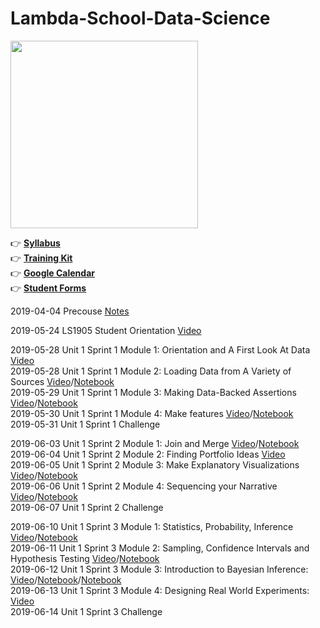 # Lambda-School-Data-Science

<img width=300 src="https://github.com/Nov05/Lambda-School-Data-Science/blob/master/pictures/lambda-school-vector-logo.jpg">  

:point_right: **[Syllabus](https://learn.lambdaschool.com/syllabus/ds)**  
:point_right: **[Training Kit](https://learn.lambdaschool.com/course/ds)**  
:point_right: **[Google Calendar](https://calendar.google.com/calendar/b/1?cid=bGFtYmRhc2Nob29sLmNvbV83azk3cnMzbWhpZmVmdWN2ajV0YTg1ZmM1MEBncm91cC5jYWxlbmRhci5nb29nbGUuY29t)**  
:point_right: **[Student Forms](https://dashboards.lambdaschool.com/forms/)**   

2019-04-04 Precouse [Notes](https://github.com/Nov05/Lambda-School-Data-Science/blob/master/readme/precourse.md)  

2019-05-24 LS1905 Student Orientation [Video](https://youtu.be/i2FlKBBZtS0)  
 
2019-05-28 Unit 1 Sprint 1 Module 1: Orientation and A First Look At Data [Video](https://youtu.be/m7Ue-b-8vpA)  
2019-05-28 Unit 1 Sprint 1 Module 2: Loading Data from A Variety of Sources [Video](https://www.youtube.com/watch?v=kavWjF19WVE)/[Notebook](https://colab.research.google.com/drive/1CRv805iJBJhXYH6TowPK-u3M6IwV5-ah)  
2019-05-29 Unit 1 Sprint 1 Module 3: Making Data-Backed Assertions [Video](https://youtu.be/UfnpZXRhOVE)/[Notebook](https://colab.research.google.com/drive/1VMaZ-TH7AKk8SWJM3hctYYsmGIp3HHOF)   
2019-05-30 Unit 1 Sprint 1 Module 4: Make features [Video](https://youtu.be/oi3ron_QgXE)/[Notebook](https://colab.research.google.com/drive/1u6W40otEDy-tKhYnah6rJc_rjcQectwD)  
2019-05-31 Unit 1 Sprint 1 Challenge  

2019-06-03 Unit 1 Sprint 2 Module 1: Join and Merge [Video](https://youtu.be/3vLHRhqxWMI)/[Notebook](https://colab.research.google.com/drive/1vDr1dQPUcoFGEV1s5SVw9y4BSAKfCuk9)    
2019-06-04 Unit 1 Sprint 2 Module 2: Finding Portfolio Ideas [Video](https://youtu.be/UMzc8ZMlLGI)    
2019-06-05 Unit 1 Sprint 2 Module 3: Make Explanatory Visualizations [Video](https://youtu.be/jznO5v5UQjI)/[Notebook](https://colab.research.google.com/drive/1Fxzis6-UYqBWsRpENu4E4yPoM9v1Jde_)   
2019-06-06 Unit 1 Sprint 2 Module 4: Sequencing your Narrative [Video](https://youtu.be/8dJa5DWW7c0)/[Notebook](https://colab.research.google.com/drive/1vDr1dQPUcoFGEV1s5SVw9y4BSAKfCuk9)  
2019-06-07 Unit 1 Sprint 2 Challenge    

2019-06-10 Unit 1 Sprint 3 Module 1: Statistics, Probability, Inference [Video](https://youtu.be/1Xp78Kvo6hE)/[Notebook](https://colab.research.google.com/drive/1DBYTc-o6u8YirXuBeAQXtcsxrbeRySUy)     
2019-06-11 Unit 1 Sprint 3 Module 2: Sampling, Confidence Intervals and Hypothesis Testing [Video](https://youtu.be/WgafuerBmOI)/[Notebook](https://colab.research.google.com/drive/1-rSL_JcLNSlGHYjDQDPiu2p-qnt9zC6r)  
2019-06-12 Unit 1 Sprint 3 Module 3: Introduction to Bayesian Inference: [Video](https://youtu.be/dhpGLUMtki8)/[Notebook](https://colab.research.google.com/drive/1B8AfL474sd40p6NJFjsX4QXSgTf7eK6R)/[Notebook](https://colab.research.google.com/drive/1MX0LJlRgObHoJ2sC2xx5X-n3E7Wn_2p9)  
2019-06-13 Unit 1 Sprint 3 Module 4: Designing Real World Experiments: [Video](https://youtu.be/oJoQuJaarO8)  
2019-06-14 Unit 1 Sprint 3 Challenge
